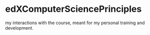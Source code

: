# edXComputerSciencePrinciples
my interactions with the course, meant for my personal training and development.
